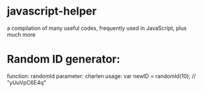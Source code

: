 # javascript-helper
a compilation of many useful codes, frequently used in JavaScript, plus much more

# Random ID generator:
function: randomId
parameter: charlen
usage: var newID = randomId(10); // "yUuVpC6E4q"
